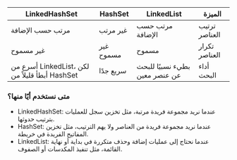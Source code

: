
| LinkedHashSet | HashSet | LinkedList | الميزة |
| --- | --- | --- | --- |
| مرتب حسب الإضافة | غير مرتب | مرتب حسب الإضافة | ترتيب العناصر |
| غير مسموح | غير مسموح | مسموح | تكرار العناصر |
| أسرع من LinkedList، لكن أبطأ قليلاً من HashSet | سريع جدًا | بطيء نسبيًا للبحث عن عنصر معين | أداء البحث |

### متى نستخدم أيًا منها؟

- LinkedHashSet: عندما نريد مجموعة فريدة مرتبة، مثل تخزين سجل للعمليات بترتيب حدوثها.
- HashSet: عندما نريد مجموعة فريدة من العناصر ولا يهم الترتيب، مثل تخزين المفاتيح الفريدة في خريطة.
- LinkedList: عندما نحتاج إلى عمليات إضافة وحذف متكررة في بداية أو نهاية القائمة، مثل تنفيذ المكدسات أو الصفوف.